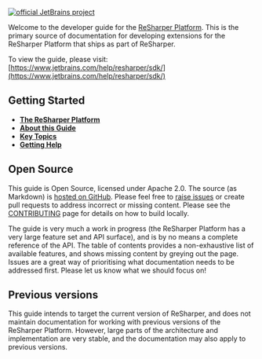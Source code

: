 [![official JetBrains project](http://jb.gg/badges/official-flat-square.svg)](https://confluence.jetbrains.com/display/ALL/JetBrains+on+GitHub)

Welcome to the developer guide for the [ReSharper Platform](Intro/ReSharperPlatform.md). This is the primary source of documentation for developing extensions for the ReSharper Platform that ships as part of ReSharper.

To view the guide, please visit: [https://www.jetbrains.com/help/resharper/sdk/](https://www.jetbrains.com/help/resharper/sdk/)

## Getting Started

* [**The ReSharper Platform**](Intro/ReSharperPlatform.md)
* [**About this Guide**](Intro/about.md)
* [**Key Topics**](Intro/key_topics.md)
* [**Getting Help**](Intro/getting_help.md)

## Open Source

This guide is Open Source, licensed under Apache 2.0. The source (as Markdown) is [hosted on GitHub](https://github.com/JetBrains/resharper-devguide). Please feel free to [raise issues](https://github.com/JetBrains/resharper-devguide/issues) or create pull requests to address incorrect or missing content. Please see the [CONTRIBUTING](CONTRIBUTING.md) page for details on how to build locally.

The guide is very much a work in progress (the ReSharper Platform has a very large feature set and API surface), and is by no means a complete reference of the API. The table of contents provides a non-exhaustive list of available features, and shows missing content by greying out the page. Issues are a great way of prioritising what documentation needs to be addressed first. Please let us know what we should focus on!

## Previous versions

This guide intends to target the current version of ReSharper, and does not maintain documentation for working with previous versions of the ReSharper Platform. However, large parts of the architecture and implementation are very stable, and the documentation may also apply to previous versions.
